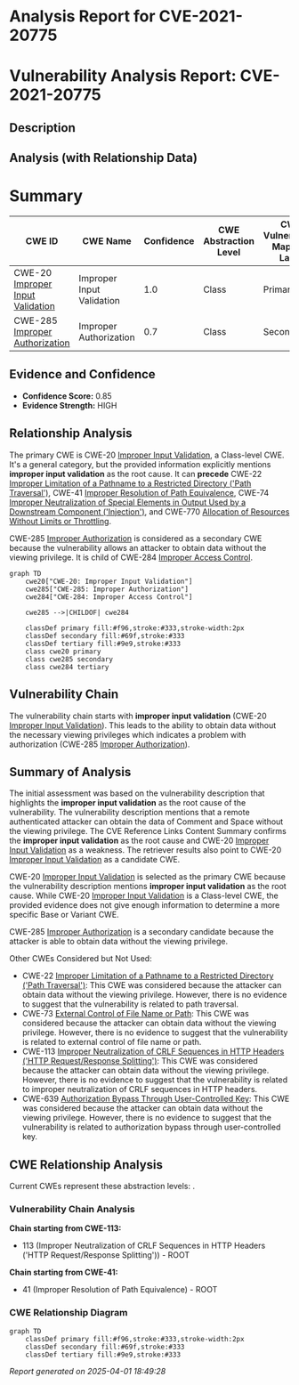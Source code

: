 # Analysis Report for CVE-2021-20775

# Vulnerability Analysis Report: CVE-2021-20775

## Description



## Analysis (with Relationship Data)

# Summary
| CWE ID | CWE Name | Confidence | CWE Abstraction Level | CWE Vulnerability Mapping Label | CWE-Vulnerability Mapping Notes |
|---|---|---|---|---|---|
| CWE-20 [Improper Input Validation](https://cwe.mitre.org/data/definitions/20.html) | Improper Input Validation | 1.0 | Class | Primary | Allowed-with-Review |
| CWE-285 [Improper Authorization](https://cwe.mitre.org/data/definitions/285.html) | Improper Authorization | 0.7 | Class | Secondary | Discouraged |

## Evidence and Confidence

*   **Confidence Score:** 0.85
*   **Evidence Strength:** HIGH

## Relationship Analysis
The primary CWE is CWE-20 [Improper Input Validation](https://cwe.mitre.org/data/definitions/20.html), a Class-level CWE. It's a general category, but the provided information explicitly mentions **improper input validation** as the root cause. It can **precede** CWE-22 [Improper Limitation of a Pathname to a Restricted Directory ('Path Traversal')](https://cwe.mitre.org/data/definitions/22.html), CWE-41 [Improper Resolution of Path Equivalence](https://cwe.mitre.org/data/definitions/41.html), CWE-74 [Improper Neutralization of Special Elements in Output Used by a Downstream Component ('Injection')](https://cwe.mitre.org/data/definitions/74.html), and CWE-770 [Allocation of Resources Without Limits or Throttling](https://cwe.mitre.org/data/definitions/770.html).

CWE-285 [Improper Authorization](https://cwe.mitre.org/data/definitions/285.html) is considered as a secondary CWE because the vulnerability allows an attacker to obtain data without the viewing privilege. It is child of CWE-284 [Improper Access Control](https://cwe.mitre.org/data/definitions/284.html).

```mermaid
graph TD
    cwe20["CWE-20: Improper Input Validation"]
    cwe285["CWE-285: Improper Authorization"]
    cwe284["CWE-284: Improper Access Control"]
    
    cwe285 -->|CHILDOF| cwe284
    
    classDef primary fill:#f96,stroke:#333,stroke-width:2px
    classDef secondary fill:#69f,stroke:#333
    classDef tertiary fill:#9e9,stroke:#333
    class cwe20 primary
    class cwe285 secondary
    class cwe284 tertiary
```

## Vulnerability Chain
The vulnerability chain starts with **improper input validation** (CWE-20 [Improper Input Validation](https://cwe.mitre.org/data/definitions/20.html)). This leads to the ability to obtain data without the necessary viewing privileges which indicates a problem with authorization (CWE-285 [Improper Authorization](https://cwe.mitre.org/data/definitions/285.html)).

## Summary of Analysis
The initial assessment was based on the vulnerability description that highlights the **improper input validation** as the root cause of the vulnerability. The vulnerability description mentions that a remote authenticated attacker can obtain the data of Comment and Space without the viewing privilege. The CVE Reference Links Content Summary confirms the **improper input validation** as the root cause and CWE-20 [Improper Input Validation](https://cwe.mitre.org/data/definitions/20.html) as a weakness. The retriever results also point to CWE-20 [Improper Input Validation](https://cwe.mitre.org/data/definitions/20.html) as a candidate CWE.

CWE-20 [Improper Input Validation](https://cwe.mitre.org/data/definitions/20.html) is selected as the primary CWE because the vulnerability description mentions **improper input validation** as the root cause. While CWE-20 [Improper Input Validation](https://cwe.mitre.org/data/definitions/20.html) is a Class-level CWE, the provided evidence does not give enough information to determine a more specific Base or Variant CWE.

CWE-285 [Improper Authorization](https://cwe.mitre.org/data/definitions/285.html) is a secondary candidate because the attacker is able to obtain data without the viewing privilege.

Other CWEs Considered but Not Used:

*   CWE-22 [Improper Limitation of a Pathname to a Restricted Directory ('Path Traversal')](https://cwe.mitre.org/data/definitions/22.html): This CWE was considered because the attacker can obtain data without the viewing privilege. However, there is no evidence to suggest that the vulnerability is related to path traversal.
*   CWE-73 [External Control of File Name or Path](https://cwe.mitre.org/data/definitions/73.html): This CWE was considered because the attacker can obtain data without the viewing privilege. However, there is no evidence to suggest that the vulnerability is related to external control of file name or path.
*   CWE-113 [Improper Neutralization of CRLF Sequences in HTTP Headers ('HTTP Request/Response Splitting')](https://cwe.mitre.org/data/definitions/113.html): This CWE was considered because the attacker can obtain data without the viewing privilege. However, there is no evidence to suggest that the vulnerability is related to improper neutralization of CRLF sequences in HTTP headers.
*   CWE-639 [Authorization Bypass Through User-Controlled Key](https://cwe.mitre.org/data/definitions/639.html): This CWE was considered because the attacker can obtain data without the viewing privilege. However, there is no evidence to suggest that the vulnerability is related to authorization bypass through user-controlled key.


## CWE Relationship Analysis

Current CWEs represent these abstraction levels: .


### Vulnerability Chain Analysis

**Chain starting from CWE-113:**
- 113 (Improper Neutralization of CRLF Sequences in HTTP Headers ('HTTP Request/Response Splitting')) - ROOT


**Chain starting from CWE-41:**
- 41 (Improper Resolution of Path Equivalence) - ROOT



### CWE Relationship Diagram

```mermaid
graph TD
    classDef primary fill:#f96,stroke:#333,stroke-width:2px
    classDef secondary fill:#69f,stroke:#333
    classDef tertiary fill:#9e9,stroke:#333
```



*Report generated on 2025-04-01 18:49:28*
